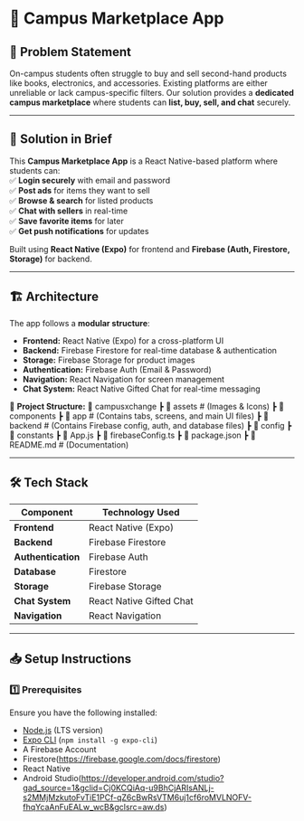 # 📱 Campus Marketplace App  

## 📝 Problem Statement  
On-campus students often struggle to buy and sell second-hand products like books, electronics, and accessories. Existing platforms are either unreliable or lack campus-specific filters. Our solution provides a **dedicated campus marketplace** where students can **list, buy, sell, and chat** securely.  

---

## 🚀 Solution in Brief  
This **Campus Marketplace App** is a React Native-based platform where students can:  
✅ **Login securely** with email and password  
✅ **Post ads** for items they want to sell  
✅ **Browse & search** for listed products  
✅ **Chat with sellers** in real-time  
✅ **Save favorite items** for later  
✅ **Get push notifications** for updates  

Built using **React Native (Expo)** for frontend and **Firebase (Auth, Firestore, Storage)** for backend.  

---

## 🏗️ Architecture  
The app follows a **modular structure**:  

- **Frontend:** React Native (Expo) for a cross-platform UI  
- **Backend:** Firebase Firestore for real-time database & authentication  
- **Storage:** Firebase Storage for product images  
- **Authentication:** Firebase Auth (Email & Password)  
- **Navigation:** React Navigation for screen management  
- **Chat System:** React Native Gifted Chat for real-time messaging  


📁 **Project Structure:**
📂 campusxchange
┣ 📂 assets # (Images & Icons)
┣ 📂 components
┣ 📂 app # (Contains tabs, screens, and main UI files)
┣ 📂 backend # (Contains Firebase config, auth, and database files)
┣ 📂 config
┣ 📂 constants
┣ 📜 App.js
┣ 📜 firebaseConfig.ts
┣ 📜 package.json
┣ 📜 README.md # (Documentation)

---

## 🛠 Tech Stack  
| Component        | Technology Used |
|-----------------|----------------|
| **Frontend**    | React Native (Expo) |
| **Backend**     | Firebase Firestore |
| **Authentication** | Firebase Auth |
| **Database**    | Firestore |
| **Storage**     | Firebase Storage |
| **Chat System** | React Native Gifted Chat |
| **Navigation**  | React Navigation |

---

## 📥 Setup Instructions  

### 1️⃣ Prerequisites  
Ensure you have the following installed:  
- [Node.js](https://nodejs.org/) (LTS version)  
- [Expo CLI](https://docs.expo.dev/get-started/installation/) (`npm install -g expo-cli`)  
- A Firebase Account
- Firestore(https://firebase.google.com/docs/firestore)
- React Native
- Android Studio(https://developer.android.com/studio?gad_source=1&gclid=Cj0KCQiAq-u9BhCjARIsANLj-s2MMjMzkutoFvTiE1PCf-qZ6cBwRsVTM6uj1cf6roMVLNOFV-fhqYcaAnFuEALw_wcB&gclsrc=aw.ds)

